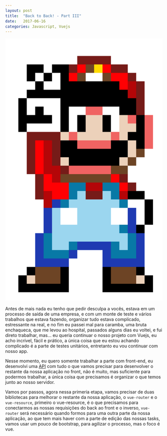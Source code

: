 ```yaml
---
layout: post
title:  "Back to Back! - Part III"
date:   2017-06-16
categories: Javascript, Vuejs
---
```



![back](https://github.com/IgorVieira/igorvieira.github.io/blob/master/_images/back-to-back.png?raw=true)


Antes de mais nada eu tenho que pedir desculpa a vocês, estava em um processo de saída de uma empresa, e com um monte de teste e vários trabalhos que estava fazendo, organizar tudo estava complicado, estressante na real, e no fim eu passei mal para caramba, uma bruta enchaqueca, que me levou ao hospital, passados alguns dias eu voltei, e fui direto trabalhar, mas... eu queria continuar o nosso projeto com Vuejs, eu acho incrível, fácil e prático, a única coisa que eu estou achando complicado é a parte de testes unitários, entretanto eu vou continuar com nosso app.

Nesse momento, eu quero somente trabalhar a parte com front-end, eu desenvolvi uma [API](https://github.com/IgorVieira/base-api) com tudo o que vamos precisar para desenvolver o restante da nossa aplicação no front, não é muito, mas  suficiente para podermos trabalhar, a única coisa que precisamos é organizar o que temos junto ao nosso servidor.


Vamos por passos, agora nessa primeria etapa, vamos precisar de duas bibliotecas para melhorar o restante da nossa aplicação, o `vue-router` e o `vue-resource`, primeiro o vue-resource, é o que precisamos para conectarmos as nossas requisições do back ao front e o inverso, `vue-router` será necessário quando formos para uma outra parte da nossa aplicação, ao que tem mais haver com a parte de edição das nossas tasks, vamos usar um pouco de bootstrap, para agilizar o processo, mas o foco é vue.

